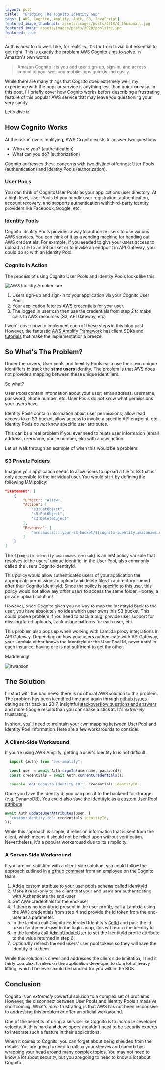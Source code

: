 ```yaml
---
layout: post
title:  "Bridging The Cognito Identity Gap"
tags: [ AWS, Cognito, Amplify, Auth, S3, JavaScript]
featured_image_thumbnail: assets/images/posts/2018/4_thumbnail.jpg
featured_image: assets/images/posts/2020/poolside.jpg
featured: true
---
```


Auth is _hard_ to do well. Like, for realsies.  It's far from trivial but essential to get right.  This is exactly the problem [AWS Cognito](https://aws.amazon.com/cognito/) aims to solve. In Amazon's own words

>Amazon Cognito lets you add user sign-up, sign-in, and access control to your web and mobile apps quickly and easily.  

While there are many things that Cognito does extremely well, my experience with the popular service is anything less than quick **or** easy.  In this post, I'll briefly cover how Cognito works before describing a frustrating feature of this popular AWS service that may leave you questioning your very sanity.

Let's dive in!

## How Cognito Works

At the risk of oversimplifying, AWS Cognito exists to answer two questions:

*  Who are you? (authentication)
*  What can you do? (authorization)

Cognito addresses these concerns with two distinct offerings: User Pools (authentication) and Identity Pools (authorization).  

### User Pools

You can think of Cognito User Pools as your applications user directory.  At a high level, User Pools let you handle user registration, authentication, account recovery, and supports authentication with third-party identity providers like Facebook, Google, etc.

### Identity Pools

Cognito Identity Pools provides a way to authorize users to use various AWS services.  You can think of it as a vending machine for handing out AWS credentials.  For example, if you needed to give your users access to upload a file to an S3 bucket or to invoke an endpoint in API Gateway, you could do so with an Identity Pool.  

### Cognito In Action

The process of using Cognito User Pools and Identity Pools looks like this

![AWS Indetity Architecture](../assets/images/posts/2020/aws-identity-arch.png#center)

1. Users sign-up and sign-in to your application via your Cognito User Pool.
2. Your application fetches AWS credentials for your user.
3. The logged in user can then use the credentials from step 2 to make calls to AWS resources (S3, API Gateway, etc)

I won't cover how to implement each of these steps in this blog post.  However, the fantastic [AWS Amplify Framework](https://docs.amplify.aws/) has client SDKs and [tutorials](https://docs.amplify.aws/lib/auth/getting-started/q/platform/js) that make the implementation a breeze.

## So What's The Problem?

Under the covers, User pools and Identity Pools each use their own unique identifiers to track the **same users** identity. The problem is that AWS does not provide a mapping between these unique identifiers.

So what?

User Pools contain information about your user; email address, username, password, phone number, etc.  User Pools do _not_ know what permissions your users have.

Identity Pools contain information about user permissions; allow read access to an S3 bucket, allow access to invoke a specific API endpoint, etc.  Identity Pools do _not_ know specific user attributes.

This can be a real problem if you ever need to relate user information (email address, username, phone number, etc) with a user action.

Let us walk through an example of when this would be a problem.

### S3 Private Folders

Imagine your application needs to allow users to upload a file to S3 that is only accessible to the individual user.  You would start by defining the following IAM policy:

```JSON
"Statement": [
    {
        "Effect": "Allow",
        "Action": [
            "s3:GetObject",
            "s3:PutObject",
            "s3:DeleteObject"
        ],
        "Resource": [
            "arn:aws:s3:::your-s3-bucket/${cognito-identity.amazonaws.com:sub}/*"
        ]
    }
]
```

The `${cognito-identity.amazonaws.com:sub}` is an IAM policy variable that resolves to the users' unique identifier in the User Pool, also commonly called the users Cognito IdentityId.  

This policy would allow authenticated users of your application the appropriate permissions to upload and delete files to a directory named after their Cognito IdentityId.  Since the policy is specific to this user, this policy would not allow any _other_ users to access the same folder.  Hooray, a private upload solution!

However, since Cognito gives you no way to map the IdentityId back to the user, you have absolutely no idea which user owns this S3 bucket.  This could pose a problem if you need to track a bug, provide user support for missing/failed uploads, track usage patterns for each user, etc.  

This problem also pops up when working with Lambda proxy integrations in API Gateway.  Depending on how your users authenticate with API Gateway, your Lambda either knows the IdentityId _or_ the User Pool Id, never both!  In each instance, having one is not sufficient to get the other.

Maddening!

![swanson](https://media.giphy.com/media/ZQBH5pvoyiZSE/giphy.gif#center)

## The Solution

I'll start with the bad news: there is no official AWS solution to this problem.  The problem has been identified time and again through [github issues](https://github.com/aws-amplify/amplify-js/issues/54) dating as far back as 2017, insightful [stackoverflow questions and answers](https://stackoverflow.com/questions/42386180/aws-lambda-api-gateway-with-cognito-how-to-use-identityid-to-access-and-update) and more Google results than you can shake a stick at.  It's _extremely_ frustrating.

In short, you'll need to maintain your own mapping between User Pool and Identity Pool information.  Here are a few workarounds to consider.

### A Client-Side Workaround

If you're using AWS Amplify, getting a user's Identity Id is not difficult.

```JavaScript
  import {Auth} from "aws-amplify";

  const user = await Auth.signIn(username, password);
  const credentials = await Auth.currentCredentials();

  console.log('Cognito identity ID:', credentials.identityId);
```

Once you have the IdentityId, you can pass it to the backend for storage (e.g. DynamoDB).  You could also save the IdentityId as a [custom User Pool attribute](https://docs.aws.amazon.com/cognito/latest/developerguide/user-pool-settings-attributes.html)

```JavaScript
await Auth.updateUserAttributes(user, {
  'custom:identity_id': credentials.identityId,
});
```

While this approach is simple, it relies on information that is sent from the client, which means it should not be relied upon without verification.  Nevertheless, it's a popular workaround due to its simplicity.

### A Server-Side Workaround

If you are not satisfied with a client-side solution, you could follow the approach outlined [in a github comment](https://github.com/aws-amplify/amplify-js/issues/54#issuecomment-434401406) from an employee on the Cognito team:

1. Add a custom attribute to your user pools schema called identityId
2. Make it read-only to the client that your end users are authenticating with
Authenticate the end-user
3. Get AWS credentials for the end-user
4. If there is no identity id present in the user profile, call a Lambda using the AWS credentials from step 4 and provide the id token from the end-user as a parameter.
5. In the lambda call Cognito Federated Identity's [GetId](https://docs.aws.amazon.com/cognitoidentity/latest/APIReference/API_GetId.html) and pass the id token for the end-user in the logins map, this will return the identity id
6. In the lambda call [AdminUpdateUser](https://docs.aws.amazon.com/cognito-user-identity-pools/latest/APIReference/API_AdminUpdateUserAttributes.html) to set the IdentityId profile attribute to the value returned in step 6
7. Optionally refresh the end users' user pool tokens so they will have the identity id in them


While this solution is clever and addresses the client side limitation, I find it fairly complex.  It relies on the application developer to do a lot of heavy lifting, which I believe should be handled for you within the SDK.

## Conclusion

Cognito is an _extremely_ powerful solution to a complex set of problems.  However, the disconnect between User Pools and Identity Pools a massive shortcoming.  What's _more_ frustrating, is that AWS has not been responsive to addressing this problem _or_ offer an official workaround.

One of the benefits of using a service like Cognito is to *increase* developer velocity.  Auth is hard and developers shouldn't need to be security experts to integrate such a feature in their applications.  

When it comes to Cognito, you can forget about being shielded from the details.  You are going to need to roll up your sleeves and spend days wrapping your head around many complex topics. You may not need to know a lot about security, but you are going to need to know a lot about Cognito.
